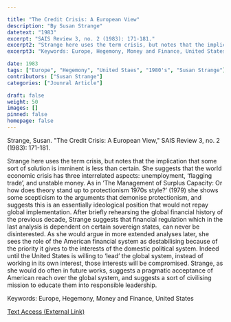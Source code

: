```yaml
---

title: "The Credit Crisis: A European View"
description: "By Susan Strange"
datetext: "1983"
excerpt: "SAIS Review 3, no. 2 (1983): 171-181."
excerpt2: "Strange here uses the term crisis, but notes that the implication that some sort of solution is imminent is less than certain. She suggests that the world economic crisis has three interrelated aspects: unemployment, ‘flagging trade’, and unstable money. As in ‘The Management of Surplus Capacity: Or how does theory stand up to protectionism 1970s style?’ (1979) she shows some scepticism to the arguments that demonise protectionism, and suggests this is an essentially ideological position that would not repay global implementation. After briefly rehearsing the global financial history of the previous decade, Strange suggests that financial regulation which in the last analysis is dependent on certain sovereign states, can never be disinterested. As she would argue in more extended analyses later, she sees the role of the American financial system as destabilising because of the priority it gives to the interests of the domestic political system. Indeed until the United States is willing to ‘lead’ the global system, instead of working in its own interest, those interests will be compromised. Strange, as she would do often in future works, suggests a pragmatic acceptance of American reach over the global system, and suggests a sort of civilising mission to educate them into responsible leadership."
excerpt3: "Keywords: Europe, Hegemony, Money and Finance, United States"

date: 1983
tags: ["Europe", "Hegemony", "United Staes", "1980's", "Susan Strange"]
contributors: ["Susan Strange"]
categories: ["Jounral Article"]

draft: false
weight: 50
images: []
pinned: false
homepage: false
---
```


Strange, Susan. "The Credit Crisis: A European View," SAIS Review 3, no. 2 (1983): 171-181.

Strange here uses the term crisis, but notes that the implication that some sort of solution is imminent is less than certain. She suggests that the world economic crisis has three interrelated aspects: unemployment, ‘flagging trade’, and unstable money. As in ‘The Management of Surplus Capacity: Or how does theory stand up to protectionism 1970s style?’ (1979) she shows some scepticism to the arguments that demonise protectionism, and suggests this is an essentially ideological position that would not repay global implementation. After briefly rehearsing the global financial history of the previous decade, Strange suggests that financial regulation which in the last analysis is dependent on certain sovereign states, can never be disinterested. As she would argue in more extended analyses later, she sees the role of the American financial system as destabilising because of the priority it gives to the interests of the domestic political system. Indeed until the United States is willing to ‘lead’ the global system, instead of working in its own interest, those interests will be compromised. Strange, as she would do often in future works, suggests a pragmatic acceptance of American reach over the global system, and suggests a sort of civilising mission to educate them into responsible leadership.

Keywords: Europe, Hegemony, Money and Finance, United States

[Text Access (External Link)](https://doi.org/10.1353/sais.1983.0004)
